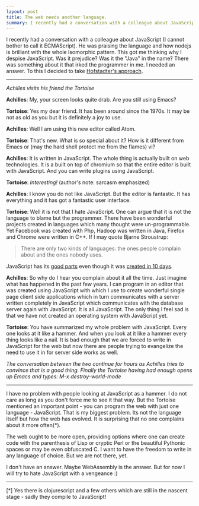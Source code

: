```yaml
---
layout: post
title: The web needs another language.
summary: I recently had a conversation with a colleague about JavaScript (I cannot bother to call it ECMAScript). He was praising the language and how nodejs is brilliant with the whole Isomorphic pattern. This got me thinking why I despise JavaScript. Was it prejudice? Was it the "Java" in the name? There was something about it that irked the programmer in me. I needed an answer. To this I decided to take Hofstadter's approach...
---
```


I recently had a conversation with a colleague about JavaScript (I cannot bother to call it ECMAScript). He was praising the language and how nodejs is brilliant with the whole Isomorphic pattern. This got me thinking why I despise JavaScript. Was it prejudice? Was it the "Java" in the name? There was something about it that irked the programmer in me. I needed an answer. To this I decided to take [Hofstadter's approach][1].

---
*Achilles visits his friend the Tortoise*

**Achilles**: My, your screen looks quite drab. Are you still using Emacs?

**Tortoise**: Yes my dear friend. It has been around since the 1970s. It may be not as old as you but it is definitely a joy to use.

**Achilles**: Well I am using this new editor called Atom.

**Tortoise**: That's new. What is so special about it? How is it different from Emacs or (may the hard shell protect me from the flames) vi?

**Achilles**: It is written in JavaScript. The whole thing is actually built on web technologies. It is a built on top of chromium so that the entire editor is built with JavaScript. And you can write plugins using JavaScript.

**Tortoise**: *Interesting!*
(author's note: sarcasm emphasized)

**Achilles**: I know you do not like JavaScript. But the editor is fantastic. It has everything and it has got a fantastic user interface.

**Tortoise**: Well it is not that I hate JavaScript. One can argue that it is not the language to blame but the programmer. There have been wonderful projects created in languages which many thought were un-programmable. Yet Facebook was created with Php, Hadoop was written in Java, Firefox and Chrome were written in C++. If I may quote Bjarne Stroustrup:

> There are only two kinds of languages: the ones people complain about and the ones nobody uses.

JavaScript has its [good parts][2] even though it was [created in 10 days][3]. 

**Achilles**: So why do I hear you complain about it all the time. Just imagine what has happened in the past few years. I can program in an editor that was created using JavaScript with which I use to create wonderful single page client side applications which in turn communicates with a server written completely in JavaScript which communicates with the database server again with JavaScript. It is all JavaScript. The only thing I feel sad is that we have not created an operating system with JavaScript yet.

**Tortoise**: You have summarized my whole problem with JavaScript. Every one looks at it like a hammer. And when you look at it like a hammer every thing looks like a nail. It is bad enough that we are forced to write in JavaScript for the web but now there are people trying to evangelize the need to use it in for server side works as well. 

*The conversation between the two continue for hours as Achilles tries to convince that is a good thing. Finally the Tortoise having had enough opens up Emacs and types: M-x destroy-world-mode*

---

I have no problem with people looking at JavaScript as a hammer. I do not care as long as you don't force me to see it that way. But the Tortoise mentioned an important point - you can program the web with just one language - JavaScript. That is my biggest problem. Its not the language itself but how the web has evolved. It is surprising that no one complains about it more often(*).

The web ought to be more open, providing options where one can create code with the parenthesis of Lisp or cryptic Perl or the beautiful Pythonic spaces or may be even obfuscated C. I want to have the freedom to write in any language of choice. But we are not there, yet.

I don't have an answer. Maybe WebAssembly is the answer. But for now I will try to hate JavaScript with a vengeance :)

---

[*] Yes there is clojurescript and a few others which are still in the nascent stage - sadly they compile to JavaScript!

[1]: https://en.wikipedia.org/wiki/G%C3%B6del,_Escher,_Bach

[2]: http://www.amazon.com/gp/product/0596517742/ref=as_li_tl?ie=UTF8&camp=1789&creative=9325&creativeASIN=0596517742&linkCode=as2&tag=satyaranje-20&linkId=32DY54ZOMHGLAA2P

[3]: https://www.w3.org/community/webed/wiki/A_Short_History_of_JavaScript

